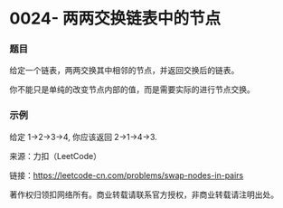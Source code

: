 # 0024- 两两交换链表中的节点

### 题目

给定一个链表，两两交换其中相邻的节点，并返回交换后的链表。

你不能只是单纯的改变节点内部的值，而是需要实际的进行节点交换。

### 示例

给定 1->2->3->4, 你应该返回 2->1->4->3.

来源：力扣（LeetCode）

链接：https://leetcode-cn.com/problems/swap-nodes-in-pairs

著作权归领扣网络所有。商业转载请联系官方授权，非商业转载请注明出处。